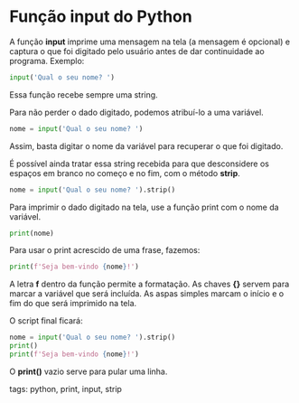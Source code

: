 # Função input do Python

A função **input** imprime uma mensagem na tela (a mensagem é opcional) e captura o que foi digitado pelo usuário antes de dar continuidade ao programa. Exemplo:

```py
input('Qual o seu nome? ')
```

Essa função recebe sempre uma string.

Para não perder o dado digitado, podemos atribuí-lo a uma variável.

```py
nome = input('Qual o seu nome? ')
```

Assim, basta digitar o nome da variável para recuperar o que foi digitado.

É possível ainda tratar essa string recebida para que desconsidere os espaços em branco no começo e no fim, com o método **strip**.

```py
nome = input('Qual o seu nome? ').strip()
```

Para imprimir o dado digitado na tela, use a função print com o nome da variável.

```py
print(nome)
```

Para usar o print acrescido de uma frase, fazemos:

```py
print(f'Seja bem-vindo {nome}!')
```

A letra **f** dentro da função permite a formatação. As chaves **{}** servem para marcar a variável que será incluída. As aspas simples marcam o início e o fim do que será imprimido na tela.

O script final ficará:

```py
nome = input('Qual o seu nome? ').strip()
print()
print(f'Seja bem-vindo {nome}!')
```

O **print()** vazio serve para pular uma linha.

tags: python, print, input, strip
